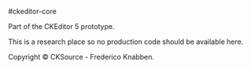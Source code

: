 #ckeditor-core

Part of the CKEditor 5 prototype.

This is a research place so no production code should be available here.

Copyright &copy; CKSource - Frederico Knabben.
